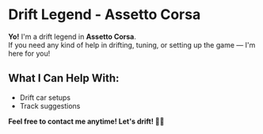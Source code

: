 # Drift Legend - Assetto Corsa

**Yo!** I'm a drift legend in **Assetto Corsa**.  
If you need any kind of help in drifting, tuning, or setting up the game — I'm here for you!

## What I Can Help With:
- Drift car setups
- Track suggestions


**Feel free to contact me anytime! Let's drift! 🚗💨**

